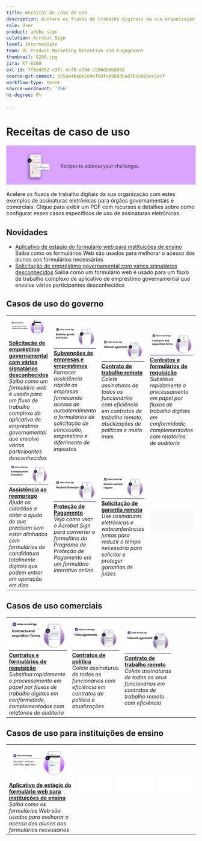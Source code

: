 ```yaml
---
title: Receitas de caso de uso
description: Acelere os fluxos de trabalho digitais da sua organização com estes exemplos de assinaturas eletrônicas para órgãos governamentais e comerciais
role: User
product: adobe sign
solution: Acrobat Sign
level: Intermediate
team: DC Product Marketing Retention and Engagement
thumbnail: 8200.jpg
jira: KT-8200
exl-id: 7f6edd52-c3fc-4cf0-af84-c956db3bd008
source-git-commit: 3c5ae4ba8e264cf68fc696bd6ad3b1c066ec5a1f
workflow-type: tm+mt
source-wordcount: '356'
ht-degree: 0%

---
```


# Receitas de caso de uso

![Banner do caso de uso](../assets/Hero-Recipe.png)

Acelere os fluxos de trabalho digitais da sua organização com estes exemplos de assinaturas eletrônicas para órgãos governamentais e comerciais. Clique para exibir um PDF com recursos e detalhes sobre como configurar esses casos específicos de uso de assinaturas eletrônicas.

## Novidades

* [Aplicativo de estágio do formulário web para instituições de ensino](usecase-edu-intern.md)
Saiba como os formulários Web são usados para melhorar o acesso dos alunos aos formulários necessários
* [Solicitação de empréstimo governamental com vários signatários desconhecidos](webform-multiple-signers.md)
Saiba como um formulário web é usado para um fluxo de trabalho complexo de aplicativo de empréstimo governamental que envolve vários participantes desconhecidos

## Casos de uso do governo

<table style="table-layout:fixed">
<tr>
  <td>
    <a href="webform-multiple-signers.md">
      <img alt="Solicitação de empréstimo governamental com vários signatários desconhecidos" src="../assets/Web-form-unknown.png" />
    </a>
    <div>
    <a href="webform-multiple-signers.md"><strong>Solicitação de empréstimo governamental com vários signatários desconhecidos</strong></a>
    </div>
    <em>Saiba como um formulário web é usado para um fluxo de trabalho complexo de aplicativo de empréstimo governamental que envolve vários participantes desconhecidos</em>
    <br>
  </td> 
  <td>
    <a href="usecasegovgrants.md">
      <img alt="Subvenções às empresas e empréstimos" src="../assets/UC_Business.png" />
    </a>
    <div>
    <a href="usecasegovgrants.md"><strong>Subvenções às empresas e empréstimos</strong></a>
    </div>
    <em>Fornecer assistência rápida às empresas fornecendo acesso de autoatendimento a formulários de solicitação de concessão, empréstimo e diferimento de impostos</em>
    <br>
  </td> 
  <td>
    <a href="usecasegovtelework.md">
      <img alt="Contrato de trabalho remoto" src="../assets/UC_MegasignR.png" />
    </a>
    <div>
    <a href="usecasegovtelework.md"><strong>Contrato de trabalho remoto</strong></a>
    </div>
    <em>Colete assinaturas de todos os funcionários com eficiência em contratos de trabalho remoto, atualizações de políticas e muito mais</em>
    <br>
  </td>
  <td>
    <a href="usecasegovcontracts.md">
      <img alt="Contratos e formulários de requisição" src="../assets/UC_WorkflowR.png" />
    </a>
    <div>
    <a href="usecasegovcontracts.md"><strong>Contratos e formulários de requisição</strong></a>
    </div>
    <em>Substitua rapidamente o processamento em papel por fluxos de trabalho digitais em conformidade, complementados com relatórios de auditoria</em>
    <br>
  </td>
</tr>
<tr>
 <td>
    <a href="usecasegovreemployment.md">
      <img alt="Assistência ao reemprego" src="../assets/UC_WebformsR.png" />
    </a>
    <div>
    <a href="usecasegovreemployment.md"><strong>Assistência ao reemprego</strong></a>
    </div>
    <em>Ajude os cidadãos a obter a ajuda de que precisam sem estar alinhados com formulários de candidatura totalmente digitais que podem entrar em operação em dias</em>
    <br>
  </td>
  <td>
    <a href="usecasegovpaycheck.md">
      <img alt="Proteção de Pagamento" src="../assets/UC_PaycheckProtectionR.png" />
    </a>
    <div>
    <a href="usecasegovpaycheck.md"><strong>Proteção de Pagamento</strong></a>
    </div>
    <em>Veja como usar o Acrobat Sign para converter o formulário do Programa de Proteção de Pagamento em um formulário interativo online</em>
    <br>
  </td>
  <td>
    <a href="usecasegovremote.md">
      <img alt="Solicitação de garantia remota" src="../assets/UC_Remote_WarrantR.png" />
    </a>
    <div>
    <a href="usecasegovremote.md"><strong>Solicitação de garantia remota</strong></a>
    </div>
    <em>Use assinaturas eletrônicas e webconferências juntas para reduzir o tempo necessário para solicitar e proteger garantias de juízes</em>
    <br>
  </td>
  <td>
    <img alt="Espaçador" src="../assets/Grayspacer.png" />
    <div>
    <br>
  </td>
</tr>
</table>

## Casos de uso comerciais

<table style="table-layout:fixed">
<tr>
  <td>
    <a href="usecasecomcontracts.md">
      <img alt="Contratos e formulários de requisição" src="../assets/UC_WorkflowR.png" />
    </a>
    <div>
    <a href="usecasecomcontracts.md"><strong>Contratos e formulários de requisição</strong></a>
    </div>
    <em>Substitua rapidamente o processamento em papel por fluxos de trabalho digitais em conformidade, complementados com relatórios de auditoria</em>
    <br>
  </td> 
  <td>
    <a href="usecasecompolicy.md">
      <img alt="Contratos de política" src="../assets/UC_Policy.png" />
    </a>
    <div>
    <a href="usecasecompolicy.md"><strong>Contratos de política</strong></a>
    </div>
    <em>Colete assinaturas de todos os funcionários com eficiência em contratos de política e atualizações</em>
    <br>
  </td>
  <td>
    <a href="usecasecomtelework.md">
      <img alt="Contrato de trabalho remoto" src="../assets/UC_MegasignR.png" />
    </a>
    <div>
    <a href="usecasecomtelework.md"><strong>Contrato de trabalho remoto</strong></a>
    </div>
    <em>Colete assinaturas de todos os seus funcionários em contratos de trabalho remoto com eficiência</em>
    <br>
  </td>
  <td>
    <img alt="Espaçador" src="../assets/Whitespacer.png" />
    <div>
    <br>
  </td>
</tr>
</table>

## Casos de uso para instituições de ensino

<table style="table-layout:fixed">
<tr>
  <td>
    <a href="usecase-edu-intern.md">
      <img alt="Aplicativo de estágio do formulário web para instituições de ensino" src="../assets/Webform-internship.png" />
    </a>
    <div>
    <a href="usecase-edu-intern.md"><strong>Aplicativo de estágio do formulário web para instituições de ensino</strong></a>
    </div>
    <em>Saiba como os formulários Web são usados para melhorar o acesso dos alunos aos formulários necessários</em>
    <br>
  </td> 
  <td>
    <img alt="Espaçador" src="../assets/Whitespacer.png" />
    <div>
    <br>
  </td>
  <td>
    <img alt="Espaçador" src="../assets/Whitespacer.png" />
    <div>
    <br>
  </td>
  <td>
    <img alt="Espaçador" src="../assets/Whitespacer.png" />
    <div>
    <br>
  </td>
</tr>
</table>

